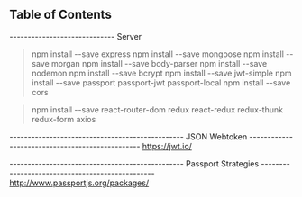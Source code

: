## Table of Contents

----------------------------- Server
> npm install --save express 
> npm install --save mongoose 
> npm install --save morgan 
> npm install --save body-parser
> npm install --save nodemon
> npm install --save bcrypt
> npm install --save jwt-simple
> npm install --save passport passport-jwt passport-local
> npm install --save cors

> npm install --save react-router-dom redux react-redux redux-thunk redux-form axios 

------------------------------------------------ JSON Webtoken
------------------------------------------------ https://jwt.io/

------------------------------------------------ Passport Strategies
------------------------------------------------ http://www.passportjs.org/packages/
